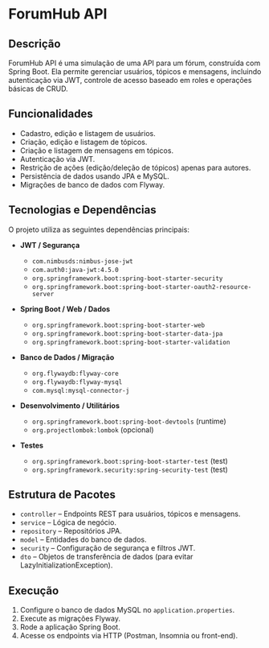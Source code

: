 # ForumHub API

## Descrição
ForumHub API é uma simulação de uma API para um fórum, construída com Spring Boot. Ela permite gerenciar usuários, tópicos e mensagens, incluindo autenticação via JWT, controle de acesso baseado em roles e operações básicas de CRUD.

## Funcionalidades
- Cadastro, edição e listagem de usuários.
- Criação, edição e listagem de tópicos.
- Criação e listagem de mensagens em tópicos.
- Autenticação via JWT.
- Restrição de ações (edição/deleção de tópicos) apenas para autores.
- Persistência de dados usando JPA e MySQL.
- Migrações de banco de dados com Flyway.

## Tecnologias e Dependências
O projeto utiliza as seguintes dependências principais:

- **JWT / Segurança**
    - `com.nimbusds:nimbus-jose-jwt`
    - `com.auth0:java-jwt:4.5.0`
    - `org.springframework.boot:spring-boot-starter-security`
    - `org.springframework.boot:spring-boot-starter-oauth2-resource-server`

- **Spring Boot / Web / Dados**
    - `org.springframework.boot:spring-boot-starter-web`
    - `org.springframework.boot:spring-boot-starter-data-jpa`
    - `org.springframework.boot:spring-boot-starter-validation`

- **Banco de Dados / Migração**
    - `org.flywaydb:flyway-core`
    - `org.flywaydb:flyway-mysql`
    - `com.mysql:mysql-connector-j`

- **Desenvolvimento / Utilitários**
    - `org.springframework.boot:spring-boot-devtools` (runtime)
    - `org.projectlombok:lombok` (opcional)

- **Testes**
    - `org.springframework.boot:spring-boot-starter-test` (test)
    - `org.springframework.security:spring-security-test` (test)

## Estrutura de Pacotes
- `controller` – Endpoints REST para usuários, tópicos e mensagens.
- `service` – Lógica de negócio.
- `repository` – Repositórios JPA.
- `model` – Entidades do banco de dados.
- `security` – Configuração de segurança e filtros JWT.
- `dto` – Objetos de transferência de dados (para evitar LazyInitializationException).

## Execução
1. Configure o banco de dados MySQL no `application.properties`.
2. Execute as migrações Flyway.
3. Rode a aplicação Spring Boot.
4. Acesse os endpoints via HTTP (Postman, Insomnia ou front-end).